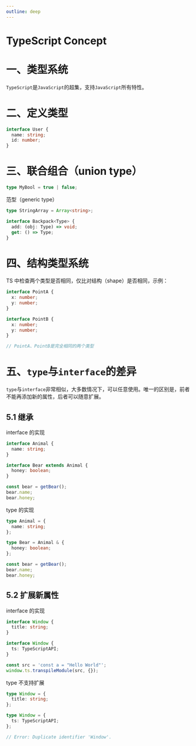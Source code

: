 ```yaml
---
outline: deep
---
```


# TypeScript Concept

# 一、类型系统

`TypeScript`是`JavaScript`的超集，支持`JavaScript`所有特性。

# 二、定义类型

```ts
interface User {
  name: string;
  id: number;
}
```

# 三、联合组合（union type）

```ts
type MyBool = true | false;
```

范型（generic type）

```ts
type StringArray = Array<string>;

interface Backpack<Type> {
  add: (obj: Type) => void;
  get: () => Type;
}
```

# 四、结构类型系统

TS 中检查两个类型是否相同，仅比对结构（shape）是否相同，示例：

```ts
interface PointA {
  x: number;
  y: number;
}

interface PointB {
  x: number;
  y: number;
}

// PointA、PointB是完全相同的两个类型
```

# 五、`type`与`interface`的差异

`type`与`interface`非常相似，大多数情况下，可以任意使用。唯一的区别是，前者不能再添加新的属性，后者可以随意扩展。

## 5.1 继承

interface 的实现

```ts
interface Animal {
  name: string;
}

interface Bear extends Animal {
  honey: boolean;
}

const bear = getBear();
bear.name;
bear.honey;
```

type 的实现

```ts
type Animal = {
  name: string;
};

type Bear = Animal & {
  honey: boolean;
};

const bear = getBear();
bear.name;
bear.honey;
```

## 5.2 扩展新属性

interface 的实现

```ts
interface Window {
  title: string;
}

interface Window {
  ts: TypeScriptAPI;
}

const src = 'const a = "Hello World"';
window.ts.transpileModule(src, {});
```

type 不支持扩展

```ts
type Window = {
  title: string;
};

type Window = {
  ts: TypeScriptAPI;
};

// Error: Duplicate identifier 'Window'.
```
